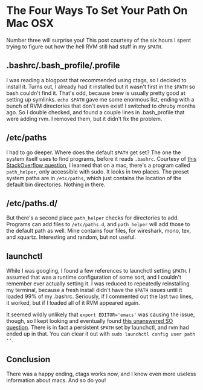 # The Four Ways To Set Your Path On Mac OSX

Number three will surprise you!  This post courtesy of the six hours I spent trying to figure out how the hell RVM still had stuff in my `$PATH`.

## .bashrc/.bash_profile/.profile

I was reading a blogpost that recommended using ctags, so I decided to install it.  Turns out, I already had it installed but it wasn't first in the `$PATH` so bash couldn't find it.  That's odd, because brew is usually pretty good at setting up symlinks.  `echo $PATH` gave me some enormous list, ending with a bunch of RVM directories that don't even exist!  I switched to chruby months ago.  So I double checked, and found a couple lines in .bash_profile that were adding rvm.  I removed them, but it didn't fix the problem.

## /etc/paths

I had to go deeper.  Where does the default `$PATH` get set?  The one the system itself uses to find programs, before it reads `.bashrc`.  Courtesy of [this StackOverflow question](https://stackoverflow.com/questions/9832770/where-is-the-default-terminal-path-located-on-mac), I learned that on a mac, there's a program called `path_helper`, only accessible with sudo.  It looks in two places.  The preset system paths are in `/etc/paths`, which just contains the location of the default bin directories.  Nothing in there.

## /etc/paths.d/

But there's a second place `path_helper` checks for directories to add.  Programs can add files to `/etc/paths.d`, and `path_helper` will add those to the default path as well.  Mine contains four files, for wireshark, mono, tex, and xquartz.  Interesting and random, but not useful.

## launchctl

While I was googling, I found a few references to launchctl setting `$PATH`.  I assumed that was a runtime configuration of some sort, and I couldn't remember ever actually setting it.  I was reduced to repeatedly reinstalling my terminal, because a fresh install didn't have the `$PATH` issues until it loaded 99% of my .bashrc.  Seriously, if I commented out the last two lines, it worked, but if I loaded all of it RVM appeared again.

It seemed wildly unlikely that `export EDITOR='emacs'` was causing the issue, though, so I kept looking and eventually found [this unanswered SO question](https://stackoverflow.com/questions/51636338/what-does-launchctl-config-user-path-do).  There is in fact a persistent `$PATH` set by launchctl, and rvm had ended up in that.  You can clear it out with `sudo launchctl config user path ''`.

## Conclusion

There was a happy ending, ctags works now, and I know even more useless information about macs.  And so do you!
